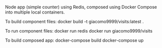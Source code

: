 Node app (simple counter) using Redis, composed using Docker Compose into multiple local containers.

To build component files:
docker build -t giacomo9999/visits:latest .

To run component files: 
docker run redis
docker run giacomo9999/visits

To build composed app:
docker-compose build
docker-compose up